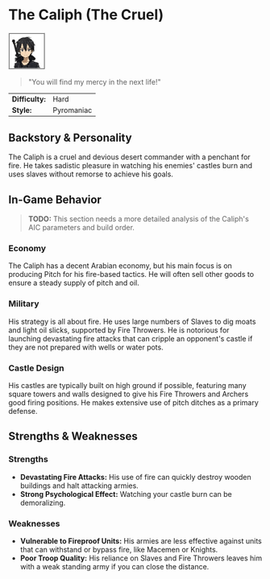 # The Caliph (The Cruel)

![Portrait](./images/caliph_portrait.png)
> "You will find my mercy in the next life!"

| | |
| :--- | :--- |
| **Difficulty:** | Hard |
| **Style:** | Pyromaniac |

## Backstory & Personality
The Caliph is a cruel and devious desert commander with a penchant for fire. He takes sadistic pleasure in watching his enemies' castles burn and uses slaves without remorse to achieve his goals.

## In-Game Behavior
> **TODO:** This section needs a more detailed analysis of the Caliph's AIC parameters and build order.

### Economy
The Caliph has a decent Arabian economy, but his main focus is on producing Pitch for his fire-based tactics. He will often sell other goods to ensure a steady supply of pitch and oil.

### Military
His strategy is all about fire. He uses large numbers of Slaves to dig moats and light oil slicks, supported by Fire Throwers. He is notorious for launching devastating fire attacks that can cripple an opponent's castle if they are not prepared with wells or water pots.

### Castle Design
His castles are typically built on high ground if possible, featuring many square towers and walls designed to give his Fire Throwers and Archers good firing positions. He makes extensive use of pitch ditches as a primary defense.

## Strengths & Weaknesses
### Strengths
* **Devastating Fire Attacks:** His use of fire can quickly destroy wooden buildings and halt attacking armies.
* **Strong Psychological Effect:** Watching your castle burn can be demoralizing.

### Weaknesses
* **Vulnerable to Fireproof Units:** His armies are less effective against units that can withstand or bypass fire, like Macemen or Knights.
* **Poor Troop Quality:** His reliance on Slaves and Fire Throwers leaves him with a weak standing army if you can close the distance.